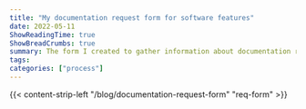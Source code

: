 ```yaml
---
title: "My documentation request form for software features"
date: 2022-05-11
ShowReadingTime: true
ShowBreadCrumbs: true
summary: The form I created to gather information about documentation requests.
tags:
categories: ["process"]
---
```



{{< content-strip-left "/blog/documentation-request-form" "req-form" >}}